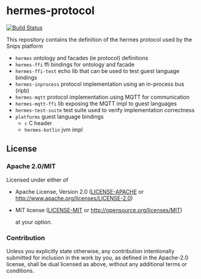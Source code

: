 # hermes-protocol
[![Build Status](https://travis-ci.org/snipsco/hermes-protocol.svg?branch=develop)](https://travis-ci.org/snipsco/hermes-protocol)

This repository contains the definition of the hermes protocol used by
the Snips platform

- `hermes` ontology and facades (ie protocol) definitions
- `hermes-ffi` ffi bindings for ontology and facade
- `hermes-ffi-test` echo lib that can be used to test guest language bindings
- `hermes-inprocess` protocol implementation using an in-process bus (ripb)
- `hermes-mqtt` protocol implementation using MQTT for communication
- `hermes-mqtt-ffi` lib exposing the MQTT impl to guest languages
- `hermes-test-suite` test suite used to verify implementation correctness
- `platforms` guest language bindings
    - `c` C header
    - `hermes-kotlin` jvm impl

## License

### Apache 2.0/MIT

Licensed under either of
 * Apache License, Version 2.0 ([LICENSE-APACHE](LICENSE-APACHE) or 
http://www.apache.org/licenses/LICENSE-2.0)
 * MIT license ([LICENSE-MIT](LICENSE-MIT) or 
http://opensource.org/licenses/MIT)

     at your option.

### Contribution

Unless you explicitly state otherwise, any contribution intentionally submitted
for inclusion in the work by you, as defined in the Apache-2.0 license, shall
be dual licensed as above, without any additional terms or conditions.
